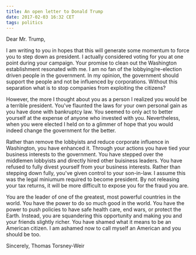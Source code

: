 ```yaml
---
title: An open letter to Donald Trump
date: 2017-02-03 16:32 CET
tags: politics
---
```


Dear Mr. Trump,

I am writing to you in hopes that this will generate some momentum to force you
to step down as president.  I actually considered voting for you at one point
during your campaign. Your promise to clean out the Washington establishment
resonated with me. I am no fan of the lobbying/re-election driven people in the
government. In my opinion, the government should support the people and not be
influenced by corporations.  Without this separation what is to stop companies
from exploiting the citizens?

However, the more I thought about you as a person I realized you would be a
terrible president. You've flaunted the laws for your own personal gain as you
have done with bankruptcy law. You seemed to only act to better yourself at the
expense of anyone who invested with you. Nevertheless, when you were elected I
held on to a glimmer of hope that you would indeed change the government for
the better.

Rather than remove the lobbyists and reduce corporate influence in Washington,
you have enhanced it. Through your actions you have tied your business
interests to the government. You have stepped over the middlemen lobbyists and
directly hired other buisiness leaders. You have refused to fully divest
yourself from your business interests.  Rather than stepping down fully, you've
given control to your son-in-law. I assume this was the legal miniumum required
to become president. By not releasing your tax returns, it will be more
difficult to expose you for the fraud you are.

You are the leader of one of the greatest, most powerful countries in the
world. You have the power to do so much good in the world. You have the power
to push policies to have safe health care, end wars, or protect the Earth.
Instead, you are squandering this opportunity and making you and your friends
slightly richer. You have shamed what it means to be an American citizen. I am
ashamed now to call myself an American and you should be too.

Sincerely,
Thomas Torsney-Weir

